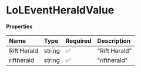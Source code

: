 # LoLEventHeraldValue

**Properties**

| Name        | Type   | Required | Description   |
| :---------- | :----- | :------- | :------------ |
| Rift Herald | string | ✅       | "Rift Herald" |
| riftherald  | string | ✅       | "riftherald"  |

<!-- This file was generated by liblab | https://liblab.com/ -->
